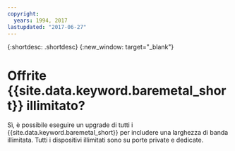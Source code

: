 ```yaml
---
copyright:
  years: 1994, 2017
lastupdated: "2017-06-27"
---
```


{:shortdesc: .shortdesc}
{:new_window: target="_blank"}


# Offrite {{site.data.keyword.baremetal_short}} illimitato?

Sì, è possibile eseguire un upgrade di tutti i {{site.data.keyword.baremetal_short}} per includere una larghezza di banda illimitata. Tutti i dispositivi illimitati sono su porte private e dedicate.
